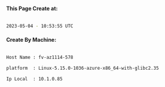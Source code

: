 
   
#### This Page Create at:

```bash

2023-05-04 - 10:53:55 UTC

```

#### Create By Machine:

```bash

Host Name : fv-az1114-578

platform  : Linux-5.15.0-1036-azure-x86_64-with-glibc2.35

Ip Local  : 10.1.0.85

```

